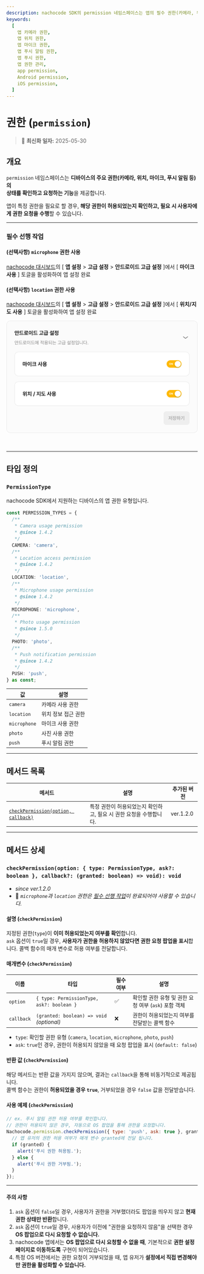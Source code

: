 ```yaml
---
description: nachocode SDK의 permission 네임스페이스는 앱의 필수 권한(카메라, 위치, 마이크, 푸시 알림 등)의 허용 여부를 조회하고 사용자에게 권한을 요청하는 기능을 제공합니다.
keywords:
  [
    앱 카메라 권한,
    앱 위치 권한,
    앱 마이크 권한,
    앱 푸시 알림 권한,
    앱 푸시 권한,
    앱 권한 관리,
    app permission,
    Android permission,
    iOS permission,
  ]
---
```


# 권한 (`permission`)

> 🔔 **최신화 일자:** 2025-05-30

## **개요**

`permission` 네임스페이스는 **디바이스의 주요 권한(카메라, 위치, 마이크, 푸시 알림 등)의**  
**상태를 확인하고 요청하는 기능**을 제공합니다.

앱이 특정 권한을 필요로 할 경우, **해당 권한이 허용되었는지 확인하고, 필요 시 사용자에게 권한 요청을 수행**할 수 있습니다.

---

### **필수 선행 작업**

#### (선택사항) `microphone` 권한 사용

[nachocode 대시보드](https://nachocode.io/?utm_source=docs&utm_medium=documentation&utm_campaign=devguide)의 [ **앱 설정** > **고급 설정** > **안드로이드 고급 설정** ]에서 [ **마이크 사용** ] 토글을 활성화하여 앱 설정 완료

#### (선택사항) `location` 권한 사용

[nachocode 대시보드](https://nachocode.io/?utm_source=docs&utm_medium=documentation&utm_campaign=devguide)의 [ **앱 설정** > **고급 설정** > **안드로이드 고급 설정** ]에서 [ **위치/지도 사용** ] 토글을 활성화하여 앱 설정 완료

![nachocode_advanced_android_setting](../../../static/img/docs/android/nachocode_advanced_android_setting.png)

<br/>

---

## **타입 정의**

### **`PermissionType`**

nachocode SDK에서 지원하는 디바이스의 앱 권한 유형입니다.

```typescript
const PERMISSION_TYPES = {
  /**
   * Camera usage permission
   * @since 1.4.2
   */
  CAMERA: 'camera',
  /**
   * Location access permission
   * @since 1.4.2
   */
  LOCATION: 'location',
  /**
   * Microphone usage permission
   * @since 1.4.2
   */
  MICROPHONE: 'microphone',
  /**
   * Photo usage permission
   * @since 1.5.0
   */
  PHOTO: 'photo',
  /**
   * Push notification permission
   * @since 1.4.2
   */
  PUSH: 'push',
} as const;
```

| 값           | 설명                |
| ------------ | ------------------- |
| `camera`     | 카메라 사용 권한    |
| `location`   | 위치 정보 접근 권한 |
| `microphone` | 마이크 사용 권한    |
| `photo`      | 사진 사용 권한      |
| `push`       | 푸시 알림 권한      |

---

## **메서드 목록**

| 메서드                                                                                                                              | 설명                                                               | 추가된 버전 |
| ----------------------------------------------------------------------------------------------------------------------------------- | ------------------------------------------------------------------ | ----------- |
| [`checkPermission(option, callback)`](#checkpermissionoption--type-permissiontype-ask-boolean--callback-granted-boolean--void-void) | 특정 권한이 허용되었는지 확인하고, 필요 시 권한 요청을 수행합니다. | ver.1.2.0   |

---

## **메서드 상세**

### **`checkPermission(option: { type: PermissionType, ask?: boolean }, callback?: (granted: boolean) => void): void`**

- _since ver.1.2.0_
- 📢 _`microphone`과 `location` 권한은 [필수 선행 작업](#필수-선행-작업)이 완료되어야 사용할 수 있습니다._

#### 설명 (`checkPermission`)

지정된 권한(`type`)이 **이미 허용되었는지 여부를 확인**합니다.  
`ask` 옵션이 `true`일 경우, **사용자가 권한을 허용하지 않았다면 권한 요청 팝업을 표시**합니다. 콜백 함수의 매개 변수로 허용 여부를 전달합니다.

#### 매개변수 (`checkPermission`)

| 이름       | 타입                                      | 필수 여부 | 설명                                                 |
| ---------- | ----------------------------------------- | --------- | ---------------------------------------------------- |
| `option`   | `{ type: PermissionType, ask?: boolean }` | ✅        | 확인할 권한 유형 및 권한 요청 여부 (`ask`) 포함 객체 |
| `callback` | `(granted: boolean) => void` _(optional)_ | ❌        | 권한이 허용되었는지 여부를 전달받는 콜백 함수        |

- `type`: 확인할 권한 유형 (`camera`, `location`, `microphone`, `photo`, `push`)
- `ask`: `true`인 경우, 권한이 허용되지 않았을 때 요청 팝업을 표시 (`default: false`)

#### 반환 값 (`checkPermission`)

해당 메서드는 반환 값을 가지지 않으며, 결과는 `callback`을 통해 비동기적으로 제공됩니다.  
콜백 함수는 권한이 **허용되었을 경우 `true`**, 거부되었을 경우 `false` 값을 전달받습니다.

#### 사용 예제 (`checkPermission`)

```javascript
// ex. 푸시 알림 권한 허용 여부를 확인합니다.
// 권한이 허용되지 않은 경우, 자동으로 OS 팝업을 통해 권한을 요청합니다.
Nachocode.permission.checkPermission({ type: 'push', ask: true }, granted => {
  // 앱 유저의 권한 허용 여부가 매개 변수 granted에 전달 됩니다.
  if (granted) {
    alert('푸시 권한 허용됨.');
  } else {
    alert('푸시 권한 거부됨.');
  }
});
```

---

#### **주의 사항**

1. `ask` 옵션이 `false`일 경우, 사용자가 권한을 거부했더라도 팝업을 띄우지 않고 **현재 권한 상태만 반환**합니다.
2. `ask` 옵션이 `true`일 경우, 사용자가 이전에 "권한을 요청하지 않음"을 선택한 경우 **OS 팝업으로 다시 요청할 수 없습니다.**
3. nachocode 앱에서는 **OS 팝업으로 다시 요청할 수 없을 때**, 기본적으로 **권한 설정 페이지로 이동하도록** 구현이 되어있습니다.
4. 특정 OS 버전에서는 권한 요청이 거부되었을 때, 앱 유저가 **설정에서 직접 변경해야만 권한을 활성화할 수 있습니다.**
